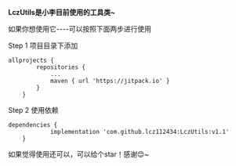 **LczUtils是小李目前使用的工具类~**

如果你想使用它----可以按照下面两步进行使用

Step 1 项目目录下添加
```
allprojects {
		repositories {
			...
			maven { url 'https://jitpack.io' }
		}
	}
```

Step 2 使用依赖

```
dependencies {
	        implementation 'com.github.lcz112434:LczUtils:v1.1'
	}
```
如果觉得使用还可以，可以给个star！感谢😊~
